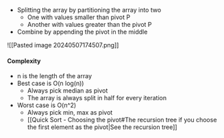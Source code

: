 - Splitting the array by partitioning the array into two
	- One with values smaller than pivot P
	- Another with values greater than the pivot P
- Combine by appending the pivot in the middle

![[Pasted image 20240507174507.png]]

#### Complexity
- n is the length of the array
- Best case is O(n log(n))
	- Always pick median as pivot
	- The array is always split in half for every iteration
- Worst case is O(n^2)
	- Always pick min, max as pivot
	- [[Quick Sort - Choosing the pivot#The recursion tree if you choose the first element as the pivot|See the recursion tree]]

